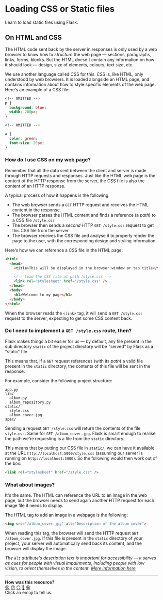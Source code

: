 # Loading CSS or Static files

Learn to load static files using Flask.

## On HTML and CSS

The HTML code sent back by the server in responses is only used by a web browser to know
how to _structure_ the web page — sections, paragraphs, links, forms, blocks. But the HTML
doesn't contain any information on how it should look — design, size of elements, colours,
text size, etc.

We use another language called CSS for this. CSS is, like HTML, only understood by web
browsers. It is loaded alongside an HTML page, and contains information about how to style
specific elements of the web page. Here's an example of a CSS file:

```css
<!-- OMITTED -->
p {
  background: blue;
  width: 200px;
}

<!-- OMITTED -->

a {
  color: green;
  font-size: 20px;
}
```

### How do I use CSS on my web page?

Remember that all the data sent between the client and server is made through HTTP
requests and responses. Just like the HTML web page is the content of the HTTP response
from the server, the CSS file is also the content of an HTTP response.

A typical process of how it happens is the following:
  * The web browser sends a `GET` HTTP request and receives the HTML content in the
    response.
  * The browser parses the HTML content and finds a reference (a _path_) to a CSS file
    `/style.css`
  * The browser then sends a _second_ HTTP `GET /style.css` request to get this CSS file
    from the server
  * The browser receives the CSS file and analyse it to properly render the page to the
    user, with the corresponding design and styling information.

Here's how we can reference a CSS file in the HTML page:

```html
<html>
  <head>
    <title>This will be displayed in the browser window or tab title</title>

    <!-- Load the CSS file at path /style.css -->
    <link rel="stylesheet" href="/style.css" />
  </head>
  <body>
    <h1>Welcome to my page</h1>
  </body>
</html>
```

When the browser reads the `<link>` tag, it will send a `GET /style.css` request to the
server, expecting to get some CSS content back.

### Do I need to implement a `GET /style.css` route, then?

Flask makes things a bit easier for us — by default, any file present in the
sub directory `static` of the project directory will be "served" by Flask as a "static"
file.

This means that, if a `GET` request references (with its _path_) a valid file present in
the `static` directory, the contents of this file will be sent in the response.

For example, consider the following project structure:

```
app.py
lib/
  album.py
  album_repository.py
static/
  style.css
  album_cover.jpg
spec/
```

Sending a request `GET /style.css` will return the contents of the file `style.css`. Same
for `GET /album_cover.jpg`. Flask is smart enough to realise the path we're requesting
is a file from the `static` directory.

This means that by putting our CSS file in `static/`, we can have it available at the URL
`http://localhost:5000/style.css` (assuming our server is running on
`http://localhost:5000`). So the following would then work out of the box:

```html
<link rel="stylesheet" href="/style.css" />
```

### What about images?

It's the same. The HTML can reference the URL to an image in the web page, but the browser
needs to send again another HTTP request for each image file it needs to display.

The HTML tag to add an image in a webpage is the following:

```html
<img src="/album_cover.jpg" alt="Description of the album cover">
```

When reading this tag, the browser will send the HTTP request `GET /album_cover.jpg`. If
this file is present in the `static` directory of your project, your server will
automatically send back its content, and the browser will display the image.

_The `alt` attribute's description text is important for accessibility — it serves as cues
for people with visual impairments, including people with low vision, to orient themselves
in the content. [More information
here](https://help.siteimprove.com/support/solutions/articles/80000863904-accessibility-image-alt-text-best-practices)_


<!-- BEGIN GENERATED SECTION DO NOT EDIT -->

---

**How was this resource?**  
[😫](https://airtable.com/shrUJ3t7KLMqVRFKR?prefill_Repository=makersacademy%2Fweb-applications-in-python&prefill_File=pills%2Floading_css_or_static_files.md&prefill_Sentiment=😫) [😕](https://airtable.com/shrUJ3t7KLMqVRFKR?prefill_Repository=makersacademy%2Fweb-applications-in-python&prefill_File=pills%2Floading_css_or_static_files.md&prefill_Sentiment=😕) [😐](https://airtable.com/shrUJ3t7KLMqVRFKR?prefill_Repository=makersacademy%2Fweb-applications-in-python&prefill_File=pills%2Floading_css_or_static_files.md&prefill_Sentiment=😐) [🙂](https://airtable.com/shrUJ3t7KLMqVRFKR?prefill_Repository=makersacademy%2Fweb-applications-in-python&prefill_File=pills%2Floading_css_or_static_files.md&prefill_Sentiment=🙂) [😀](https://airtable.com/shrUJ3t7KLMqVRFKR?prefill_Repository=makersacademy%2Fweb-applications-in-python&prefill_File=pills%2Floading_css_or_static_files.md&prefill_Sentiment=😀)  
Click an emoji to tell us.

<!-- END GENERATED SECTION DO NOT EDIT -->
